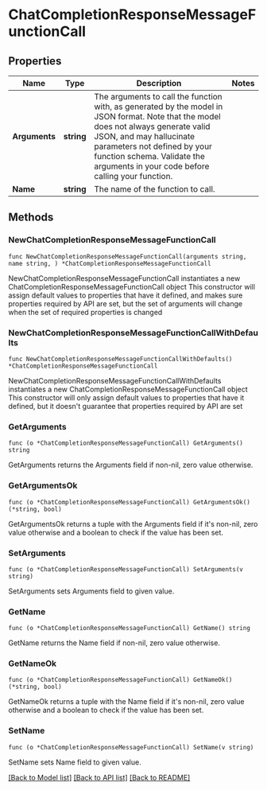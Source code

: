 # ChatCompletionResponseMessageFunctionCall

## Properties

Name | Type | Description | Notes
------------ | ------------- | ------------- | -------------
**Arguments** | **string** | The arguments to call the function with, as generated by the model in JSON format. Note that the model does not always generate valid JSON, and may hallucinate parameters not defined by your function schema. Validate the arguments in your code before calling your function. | 
**Name** | **string** | The name of the function to call. | 

## Methods

### NewChatCompletionResponseMessageFunctionCall

`func NewChatCompletionResponseMessageFunctionCall(arguments string, name string, ) *ChatCompletionResponseMessageFunctionCall`

NewChatCompletionResponseMessageFunctionCall instantiates a new ChatCompletionResponseMessageFunctionCall object
This constructor will assign default values to properties that have it defined,
and makes sure properties required by API are set, but the set of arguments
will change when the set of required properties is changed

### NewChatCompletionResponseMessageFunctionCallWithDefaults

`func NewChatCompletionResponseMessageFunctionCallWithDefaults() *ChatCompletionResponseMessageFunctionCall`

NewChatCompletionResponseMessageFunctionCallWithDefaults instantiates a new ChatCompletionResponseMessageFunctionCall object
This constructor will only assign default values to properties that have it defined,
but it doesn't guarantee that properties required by API are set

### GetArguments

`func (o *ChatCompletionResponseMessageFunctionCall) GetArguments() string`

GetArguments returns the Arguments field if non-nil, zero value otherwise.

### GetArgumentsOk

`func (o *ChatCompletionResponseMessageFunctionCall) GetArgumentsOk() (*string, bool)`

GetArgumentsOk returns a tuple with the Arguments field if it's non-nil, zero value otherwise
and a boolean to check if the value has been set.

### SetArguments

`func (o *ChatCompletionResponseMessageFunctionCall) SetArguments(v string)`

SetArguments sets Arguments field to given value.


### GetName

`func (o *ChatCompletionResponseMessageFunctionCall) GetName() string`

GetName returns the Name field if non-nil, zero value otherwise.

### GetNameOk

`func (o *ChatCompletionResponseMessageFunctionCall) GetNameOk() (*string, bool)`

GetNameOk returns a tuple with the Name field if it's non-nil, zero value otherwise
and a boolean to check if the value has been set.

### SetName

`func (o *ChatCompletionResponseMessageFunctionCall) SetName(v string)`

SetName sets Name field to given value.



[[Back to Model list]](../README.md#documentation-for-models) [[Back to API list]](../README.md#documentation-for-api-endpoints) [[Back to README]](../README.md)



